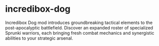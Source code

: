 # incredibox-dog
Incredibox Dog mod introduces groundbreaking tactical elements to the post-apocalyptic battlefield. Discover an expanded roster of specialized Sprunki warriors, each bringing fresh combat mechanics and synergistic abilities to your strategic arsenal.
